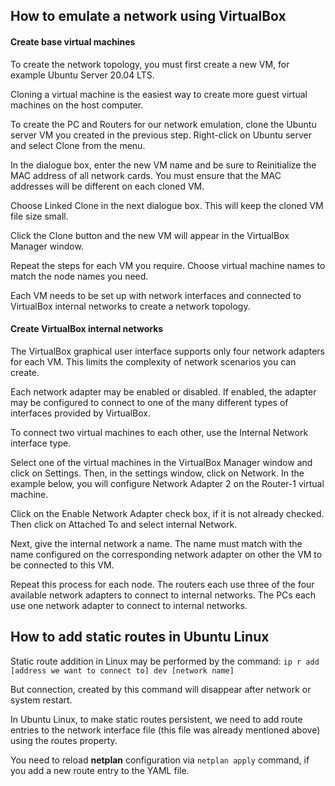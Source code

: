 ## How to emulate a network using VirtualBox

#### Create base virtual machines

To create the network topology, you must first create a new VM, for example Ubuntu Server 20.04 LTS.

Cloning a virtual machine is the easiest way to create more guest virtual machines on the host computer.

To create the PC and Routers for our network emulation, clone the Ubuntu server VM you created in the previous step.
Right-click on Ubuntu server and select Clone from the menu.

In the dialogue box, enter the new VM name and be sure to Reinitialize the MAC address of all network cards.
You must ensure that the MAC addresses will be different on each cloned VM.

Choose Linked Clone in the next dialogue box. This will keep the cloned VM file size small.

Click the Clone button and the new VM will appear in the VirtualBox Manager window.

Repeat the steps for each VM you require.
Choose virtual machine names to match the node names you need.

Each VM needs to be set up with network interfaces and connected to VirtualBox internal networks to create a network topology.

#### Create VirtualBox internal networks

The VirtualBox graphical user interface supports only four network adapters for each VM.
This limits the complexity of network scenarios you can create.

Each network adapter may be enabled or disabled.
If enabled, the adapter may be configured to connect to one of the many different types of interfaces provided by VirtualBox.

To connect two virtual machines to each other, use the Internal Network interface type.

Select one of the virtual machines in the VirtualBox Manager window and click on Settings.
Then, in the settings window, click on Network.
In the example below, you will configure Network Adapter 2 on the Router-1 virtual machine.

Click on the Enable Network Adapter check box, if it is not already checked. Then click on Attached To and select internal Network.

Next, give the internal network a name.
The name must match with the name configured on the corresponding network adapter on other the VM to be connected to this VM.

Repeat this process for each node.
The routers each use three of the four available network adapters to connect to internal networks.
The PCs each use one network adapter to connect to internal networks.


## How to add static routes in Ubuntu Linux

Static route addition in Linux may be performed by the command:
`ip r add [address we want to connect to] dev [network name]`

But connection, created by this command will disappear after network or system restart.

In Ubuntu Linux, to make static routes persistent,
we need to add route entries to the network interface file
(this file was already mentioned above) using the routes property.

You need to reload **netplan** configuration via `netplan apply` command, if you add a new route entry to the YAML file.
